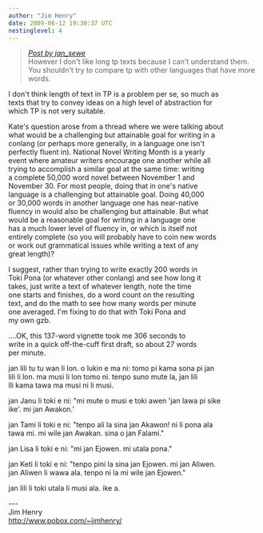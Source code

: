 ```yaml
---
author: "Jim Henry"
date: 2009-06-12 19:30:37 UTC
nestinglevel: 4
---
```

> [_Post by jan\_sewe_](/7s5ntBMu/how-fast-do-you-write-toki-pona#post4)  
> However I don't like long tp texts because I can't understand them. You shouldn't try to compare tp with other languages that have more words.  
> 

I don't think length of text in TP is a problem per se, so much as  
texts that try to convey ideas on a high level of abstraction for  
which TP is not very suitable.  
  
Kate's question arose from a thread where we were talking about  
what would be a challenging but attainable goal for writing in a  
conlang (or perhaps more generally, in a language one isn't  
perfectly fluent in). National Novel Writing Month is a yearly  
event where amateur writers encourage one another while all  
trying to accomplish a similar goal at the same time: writing  
a complete 50,000 word novel between November 1 and  
November 30. For most people, doing that in one's native  
language is a challenging but attainable goal. Doing 40,000  
or 30,000 words in another language one has near-native  
fluency in would also be challenging but attainable. But what  
would be a reasonable goal for writing in a language one  
has a much lower level of fluency in, or which is itself not  
entirely complete (so you will probably have to coin new words  
or work out grammatical issues while writing a text of any  
great length)?  
  
I suggest, rather than trying to write exactly 200 words in  
Toki Pona (or whatever other conlang) and see how long it  
takes, just write a text of whatever length, note the time  
one starts and finishes, do a word count on the resulting  
text, and do the math to see how many words per minute  
one averaged. I'm fixing to do that with Toki Pona and  
my own gzb.  
  
....OK, this 137-word vignette took me 306 seconds to  
write in a quick off-the-cuff first draft, so about 27 words  
per minute.  
  
  
jan lili tu tu wan li lon. o lukin e ma ni: tomo pi kama sona pi jan  
lili li lon. ma musi li lon tomo ni. tenpo suno mute la, jan lili  
lli kama tawa ma musi ni li musi.  
  
jan Janu li toki e ni: "mi mute o musi e toki awen 'jan lawa pi sike  
ike'. mi jan Awakon.'  
  
jan Tami li toki e ni: "tenpo ali la sina jan Akawon! ni li pona ala  
tawa mi. mi wile jan Awakan. sina o jan Falami."  
  
jan Lisa li toki e ni: "mi jan Ejowen. mi utala pona."  
  
jan Keti li toki e ni: "tenpo pini la sina jan Ejowen. mi jan Aliwen.  
jan Aliwen li wawa ala. tenpo ni la mi wile jan Ejowen."  
  
jan lili li toki utala li musi ala. ike a.  
  
\---  
Jim Henry  
http://www.pobox.com/~jimhenry/
